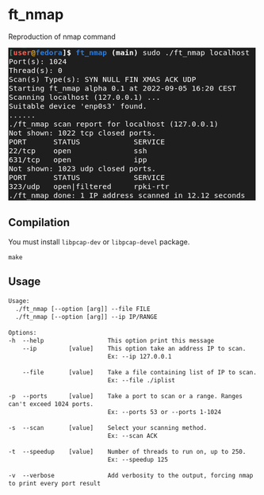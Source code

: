 # ft_nmap
Reproduction of nmap command

![example](img/example.png)

## Compilation
You must install `libpcap-dev` or `libpcap-devel` package.
```
make
```

## Usage

```
Usage:
  ./ft_nmap [--option [arg]] --file FILE
  ./ft_nmap [--option [arg]] --ip IP/RANGE

Options:
-h	--help              	This option print this message
	--ip         [value]	This option take an address IP to scan.
	                    	Ex: --ip 127.0.0.1

	--file       [value]	Take a file containing list of IP to scan.
	                    	Ex: --file ./iplist

-p	--ports      [value]	Take a port to scan or a range. Ranges can't exceed 1024 ports.
	                    	Ex: --ports 53 or --ports 1-1024

-s	--scan       [value]	Select your scanning method.
	                    	Ex: --scan ACK

-t	--speedup    [value]	Number of threads to run on, up to 250.
	                    	Ex: --speedup 125

-v	--verbose           	Add verbosity to the output, forcing nmap to print every port result
```
